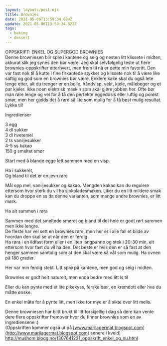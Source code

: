 ```yaml
---
layout: layouts/post.njk
title: Brownies
date: 2021-05-06T13:59:34.804Z
update: 2021-05-06T13:59:34.822Z
tags:
  - baking
  - dessert
---
```


OPPSKRIFT: ENKEL OG SUPERGOD BROWNIES\
Denne browniesen blir sprø i kantene og seig og nesten litt klissete i midten, akkurat slik jeg synes den bør være. Jeg skal selvfølgelig teste ut flere brownies-oppskrifter etterhvert, men frem til nå er dette min favoritt. Den var fast nok til å kutte i fine firkantede stykker og klissete nok til å være like saftig og god som en brownies bør være. Enklere kake skal du også lete lenge etter, alt du trenger er en bolle, håndvisp, vekt, kjele, målebeger og et par kjeler. Ikke noen elektrisk maskin som skal gjøre jobben her. Ofte bør man røre lenge og vel for å få den perfekte eggedosis eller luftig og porøst smør, men her gjelds det å røre så lite som mulig for å få best mulig resultat. Lykke til!

Ingredienser

3 egg\
4 dl sukker\
3 dl hvetemel\
2 ts vaniljesukker\
4-5 ss kakao\
150 g smeltet smør

Start med å blande egge lett sammen med en visp.

Ha i sukkeret,\
Og bland til det er en jevn røre

Mål opp mel, vaniljesukker og kakao. Mengden kakao kan du regulere ettersom hvor sterk du vil ha sjokoladesmaken. Liker du en litt mildere smak kan du droppe en ss da denne varianten, som mange andre brownies, er litt mørk.

Ha alt sammen i røra

Sammen med det smeltede smøret og bland til det hele er godt rørt sammen men ikke lengre.\
De fleste har vel sett en brownies røre, men her er i alle fall et bilde av hvordan den skal se ut når den er ferdig.\
Ha røra i en ildfast form eller i en liten langpanne og stek i 20-30 min, elt ettersom hvor fast du vil ha den. Det beste er hvis den er så fast at den henger sammen samtidig som at den skal være så våt som mulig. Ha ovnen på 180 grader.

Her var min ferdig stekt. Litt sprø på kantene, men god og seig i midten.

Brownies er godt helt naturelt, men enda bedre med litt is til

Eller du kan pynte med et lite pikekyss, ferske bær, en kremdott eller hva du måtte ønske.

En enkel måte for å pynte litt, men ikke for mye er å sikte over litt melis.

Denne browniesen har blitt brukt til litt forskjellig i dag så dere kan vente dere flere oppskrifter fremover hvor du finner brownies som en av ingrediensene :)\
(Oppskriften kommer også ut på [www.marilagermat.blogspot.com](http://www.marilagermat.blogspot.com) senere i kveld)\
<http://mushom.blogg.no/1307641231_oppskrift_enkel_og_su.html>
